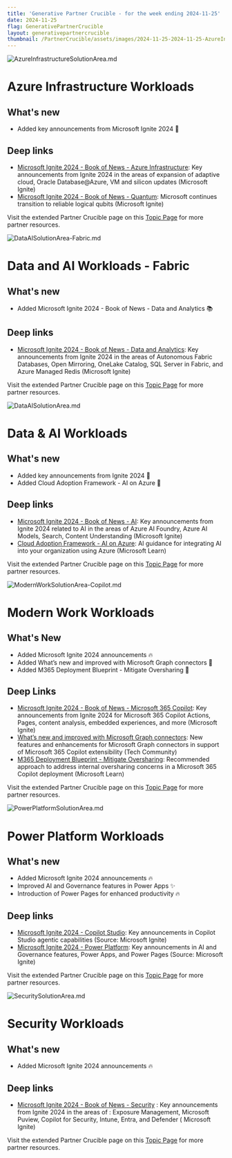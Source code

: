 ```yaml
---
title: 'Generative Partner Crucible - for the week ending 2024-11-25'
date: 2024-11-25
flag: GenerativePartnerCrucible
layout: generativepartnercrucible
thumbnail: /PartnerCrucible/assets/images/2024-11-25-2024-11-25-AzureInfrastructureSolutionArea.md-image.png 
---
```


![ AzureInfrastructureSolutionArea.md ]( /PartnerCrucible/assets/images/2024-11-25-AzureInfrastructureSolutionArea.md-image.png )

# Azure Infrastructure Workloads

## What's new
- Added key announcements from Microsoft Ignite 2024  🚀

## Deep links

- [Microsoft Ignite 2024 - Book of News - Azure Infrastructure](https://news.microsoft.com/ignite-2024-book-of-news/#a-331-azure-expands-adaptive-cloud-introduces-azure-local-infrastructure-solution-): Key announcements from Ignite 2024 in the areas of expansion of adaptive cloud, Oracle Database@Azure, VM and silicon updates (Microsoft Ignite)
- [Microsoft Ignite 2024 - Book of News - Quantum](https://news.microsoft.com/ignite-2024-book-of-news/#a-351-microsoft-continues-transition-to-reliable-logical-qubits): Microsoft continues transition to reliable logical qubits (Microsoft Ignite)

Visit the extended Partner Crucible page on this [Topic Page](https://lagimik.github.io/PartnerCrucible/AzureInfrastructureSolutionArea) for more partner resources.

![ DataAISolutionArea-Fabric.md ]( /PartnerCrucible/assets/images/2024-11-25-DataAISolutionArea-Fabric.md-image.png )

# Data and AI Workloads - Fabric

## What's new

- Added Microsoft Ignite 2024 - Book of News - Data and Analytics 📚

## Deep links

- [Microsoft Ignite 2024 - Book of News - Data and Analytics](https://news.microsoft.com/ignite-2024-book-of-news/#a-341-build-intelligent-apps-with-autonomous-fabric-databases): Key announcements from Ignite 2024 in the areas of Autonomous Fabric Databases, Open Mirroring, OneLake Catalog, SQL Server in Fabric, and Azure Managed Redis (Microsoft Ignite)

Visit the extended Partner Crucible page on this [Topic Page](https://lagimik.github.io/PartnerCrucible/DataAISolutionArea-Fabric) for more partner resources.

![ DataAISolutionArea.md ]( /PartnerCrucible/assets/images/2024-11-25-DataAISolutionArea.md-image.png )

# Data & AI Workloads

## What's new

- Added key announcements from Ignite 2024  🤖
- Added Cloud Adoption Framework - AI on Azure 🤖

## Deep links
- [Microsoft Ignite 2024 - Book of News - AI](https://news.microsoft.com/ignite-2024-book-of-news/#a-311-azure-ai-foundry-helps-organizations-design-customize-and-manage-ai-apps-): Key announcements from Ignite 2024 related to AI in the areas of Azure AI Foundry, Azure AI Models, Search, Content Understanding (Microsoft Ignite)
- [Cloud Adoption Framework - AI on Azure](https://learn.microsoft.com/en-us/azure/cloud-adoption-framework/scenarios/ai/): AI guidance for integrating AI into your organization using Azure (Microsoft Learn)

Visit the extended Partner Crucible page on this [Topic Page](https://lagimik.github.io/PartnerCrucible/DataAISolutionArea) for more partner resources.


![ ModernWorkSolutionArea-Copilot.md ]( /PartnerCrucible/assets/images/2024-11-25-ModernWorkSolutionArea-Copilot.md-image.png )

# Modern Work Workloads

## What's New

- Added Microsoft Ignite 2024 announcements 🔥
- Added What’s new and improved with Microsoft Graph connectors 🔌
- Added M365 Deployment Blueprint - Mitigate Oversharing 📃

## Deep Links

- [Microsoft Ignite 2024 - Book of News - Microsoft 365 Copilot](https://news.microsoft.com/ignite-2024-book-of-news/#a-121-easily-delegate-repetitive-tasks-with-microsoft-365-copilot-actions-): Key announcements from Ignite 2024 for Microsoft 365 Copilot Actions, Pages, content analysis, embedded experiences, and more (Microsoft Ignite)
- [What’s new and improved with Microsoft Graph connectors](https://techcommunity.microsoft.com/blog/microsoft365copilotblog/what%E2%80%99s-new-and-improved-with-microsoft-graph-connectors/4263106): New features and enhancements for Microsoft Graph connectors in support of Microsoft 365 Copilot extensibility (Tech Community)
- [M365 Deployment Blueprint - Mitigate Oversharing](https://learn.microsoft.com/en-us/copilot/microsoft-365/microsoft-365-copilot-blueprint-oversharing): Recommended approach to address internal oversharing concerns in a Microsoft 365 Copilot deployment (Microsoft Learn)

Visit the extended Partner Crucible page on this [Topic Page](https://lagimik.github.io/PartnerCrucible/ModernWorkSolutionArea-Copilot) for more partner resources.

![ PowerPlatformSolutionArea.md ]( /PartnerCrucible/assets/images/2024-11-25-PowerPlatformSolutionArea.md-image.png )

# Power Platform Workloads

## What's new

- Added Microsoft Ignite 2024 announcements 🔥
- Improved AI and Governance features in Power Apps ✨
- Introduction of Power Pages for enhanced productivity 🔥

## Deep links

- [Microsoft Ignite 2024 - Copilot Studio](https://news.microsoft.com/ignite-2024-book-of-news/#a-112-copilot-studio-introduces-autonomous-agentic-capabilities-agent-library): Key announcements in Copilot Studio agentic capabilities (Source: Microsoft Ignite)
- [Microsoft Ignite 2024 - Power Platform](https://news.microsoft.com/ignite-2024-book-of-news/#a-711-new-capabilities-in-power-apps-help-leverage-ai-for-business-productivity): Key announcements in AI and Governance features, Power Apps, and Power Pages (Source: Microsoft Ignite)

Visit the extended Partner Crucible page on this [Topic Page](https://lagimik.github.io/PartnerCrucible/PowerPlatformSolutionArea) for more partner resources.

![ SecuritySolutionArea.md ]( /PartnerCrucible/assets/images/2024-11-25-SecuritySolutionArea.md-image.png )

# Security Workloads

## What's new

- Added Microsoft Ignite 2024 announcements 🔥

## Deep links

- [Microsoft Ignite 2024 - Book of News - Security](https://news.microsoft.com/ignite-2024-book-of-news/#a-811-microsoft-security-exposure-management-now-generally-available) : Key announcements from Ignite 2024 in the areas of : Exposure Management, Microsoft Puview, Copilot for Security, Intune, Entra, and Defender ( Microsoft Ignite)

Visit the extended Partner Crucible page on this [Topic Page](https://lagimik.github.io/PartnerCrucible/SecuritySolutionArea) for more partner resources.

